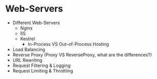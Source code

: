 # Web-Servers

* Different Web-Servers
	* Nginx
	* IIS
	* Kestrel
		* In-Process VS Out-of-Process Hosting
* Load Balancing
* Reverse Proxy (Proxy VS ReverseProxy, what are the differences?)
* URL Rewriting
* Request Filtering & Logging
* Request Limiting & Throttling
